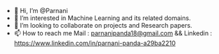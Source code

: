 - 👋 Hi, I’m @Parnani
- 👀 I’m interested in Machine Learning and its related domains.
- 💞️ I’m looking to collaborate on projects and Research papers.
- 📫 How to reach me Mail : parnanipanda18@gmail.com && Linkedin : https://www.linkedin.com/in/parnani-panda-a29ba2210

<!---
Parnani/Parnani is a ✨ special ✨ repository because its `README.md` (this file) appears on your GitHub profile.
You can click the Preview link to take a look at your changes.
--->
